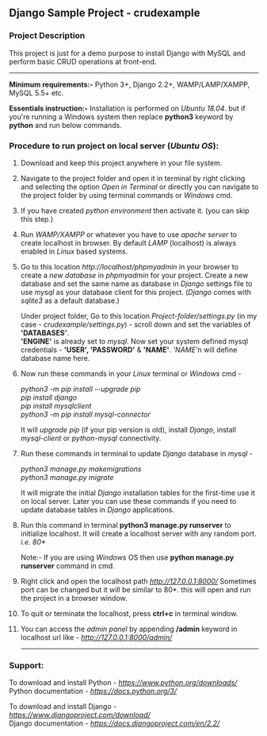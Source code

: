 ## Django Sample Project - crudexample
### Project Description

This project is just for a demo purpose to install Django with MySQL and perform basic CRUD operations at front-end.<hr>

<strong>Minimum requirements:-</strong> Python 3+, Django 2.2+, WAMP/LAMP/XAMPP, MySQL 5.5+ etc.

<strong>Essentials instruction:-</strong> Installation is performed on <em>Ubuntu 18.04</em>. but if you're running a Windows system then replace <strong>python3</strong> keyword by <strong>python</strong> and run below commands.

### Procedure to run project on local server (<em>Ubuntu OS</em>):


1. Download and keep this project anywhere in your file system.

2. Navigate to the project folder and open it in terminal by right clicking and selecting the option <em>Open in Terminal</em>
or directly you can navigate to the project folder by using terminal commands or <em>Windows</em> cmd.

3. If you have created <em>python environment</em> then activate it. (you can skip this step.)

4. Run <em>WAMP/XAMPP</em> or whatever you have to use <em>apache server</em> to create localhost in browser. By default <em>LAMP</em> (localhost) is always enabled in <em>Linux</em> based systems. 

5. Go to this location <em>http://localhost/phpmyadmin</em> in your browser to create a <em>new database</em> in <em>phpmyadmin</em> for your project. Create a new database and set the same name as database in <em>Django</em> settings file to use <em>mysql</em> as your database client for this project. (<em>Django</em> comes with <em>sqlite3</em> as a default database.)

    Under project folder, Go to this location <em>Project-folder/settings.py</em> (in my case - <em>crudexample/settings.py</em>) - scroll down and set the variables of <strong>'DATABASES'</strong>. <br>
    <strong>'ENGINE'</strong> is already set to <em>mysql</em>. Now set your system defined mysql credentials - <strong>'USER', 'PASSWORD'</strong> & <strong>'NAME'</strong>. <em>'NAME'</em>n will define database name here.

6. Now run these commands in your <em>Linux</em> terminal or <em>Windows</em> cmd -

    <em>python3 -m pip install --upgrade pip</em>
    <br><em>pip install django</em>
    <br><em>pip install mysqlclient</em>
    <br><em>python3 -m pip install mysql-connector</em>

    It will <em>upgrade pip</em> (if your pip version is old), install <em>Django</em>, install <em>mysql-client</em> or <em>python-mysql</em> connectivity. 

7. Run these commands in terminal to update <em>Django</em> database in <em>mysql</em> - 

    <em>python3 manage.py makemigrations</em>
    <br><em>python3 manage.py migrate</em>

    It will migrate the initial <em>Django</em> installation tables for the first-time use it on local server. Later you can use these commands if you need to update database tables in <em>Django</em> applications.

8. Run this command in terminal <strong>python3 manage.py runserver</strong> to initialize localhost. It will create a localhost server with any random port. <em>i.e. 80*</em>

    Note:- If you are using <em>Windows</em> OS then use <strong>python manage.py runserver</strong> command in cmd.

9. Right click and open the localhost path <em>http://127.0.0.1:8000/</em>
   Sometimes port can be changed but it will be similar to 80*. this will open and run the project in a browser window.

10. To quit or terminate the localhost, press <strong>ctrl+c</strong> in terminal window.

11. You can access the <em>admin panel</em> by appending <strong>/admin</strong> keyword in localhost url like - <em>http://127.0.0.1:8000/admin/</em><hr>

### Support:

To download and install Python - <em>https://www.python.org/downloads/</em>
<br>Python documentation - <em>https://docs.python.org/3/</em>

To download and install Django - <em>https://www.djangoproject.com/download/</em>
<br>Django documentation - <em>https://docs.djangoproject.com/en/2.2/</em>
